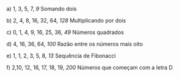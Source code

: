 a) 1, 3, 5, 7, *9* 
Somando dois

b) 2, 4, 8, 16, 32, 64, *128*
Multiplicando por dois

c) 0, 1, 4, 9, 16, 25, 36, *49* 
Números quadrados

d) 4, 16, 36, 64, *100*
Razão entre os números mais oito

e) 1, 1, 2, 3, 5, 8, *13*
Sequência de Fibonacci

f) 2,10, 12, 16, 17, 18, 19, *200*
Números que começam com a letra D